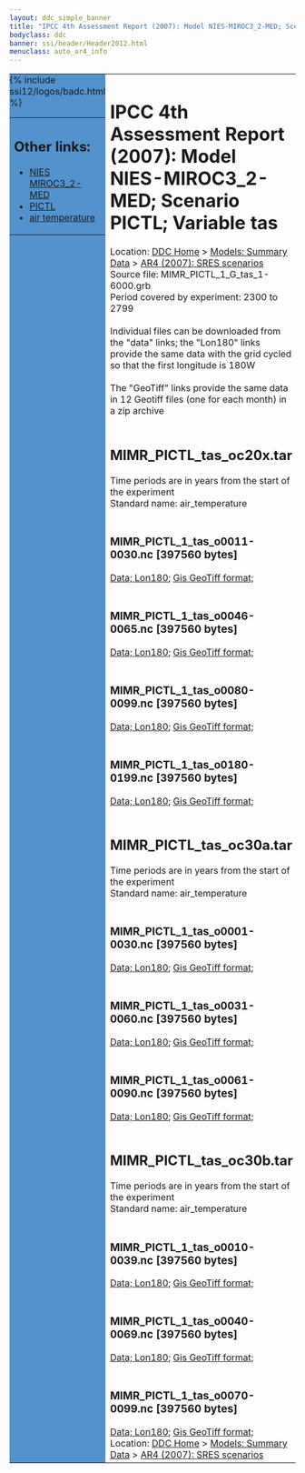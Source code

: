```yaml
---
layout: ddc_simple_banner
title: "IPCC 4th Assessment Report (2007): Model NIES-MIROC3_2-MED; Scenario PICTL; Variable tas"
bodyclass: ddc
banner: ssi/header/Header2012.html
menuclass: auto_ar4_info
---
```



<table width="100%" border="0" cellspacing="0" cellpadding="0" style="border-collapse: collapse;">
<tr style="margin:0;padding:0;border:0;">
<td style="margin:0;padding:0;border:0;height:1pt;width:150pt;background:#5492CD;" valign="top" >

<div id="lh-col2" class="auto_ar4_info">
<table class="menumain" bgcolor="#5492CD" cellspacing="0" width="100%" border="0">
<tr><td>
<h2> Other links:</h2>
<ul>
<li><a href="/auto/ar4/model-NIES-MIROC3_2-MED.html">NIES<br/>MIROC3_2-MED</a></li>
<li><a href="/auto/ar4/scenario-PICTL.html">PICTL</a></li>
<li><a href="/auto/ar4/var-air_temperature.html">air temperature</a></li>
</ul>
</td></tr>
{% include ssi12/logos/badc.html %}
</table>
</div>
</td>
<td><h1>IPCC 4th Assessment Report (2007): Model NIES-MIROC3_2-MED; Scenario PICTL; Variable tas</h1>

<!-- Breadcrumb1 -->
<div id="breadcrumb1" align="left">
Location: <a href="/index.html">DDC Home</a> > <a href="/sim/gcm_clim/">Models: Summary Data</a>
> <a href="/sim/gcm_clim/SRES_AR4/index.html">AR4 (2007): SRES scenarios</a>
</div>
<!-- End of Breadcrumb1 -->Source file: MIMR_PICTL_1_G_tas_1-6000.grb
<br/>
Period covered by experiment: 2300 to 2799<br/>
<br/>Individual files can be downloaded from the "data" links; the "Lon180" links provide the same data
         with the grid cycled so that the first longitude is 180W<br/>
<br/>The "GeoTiff" links provide the same data in 12 Geotiff files (one for each month)
          in a zip archive<br/>
<br/><h2>MIMR_PICTL_tas_oc20x.tar</h2>
Time periods are in years from the start of the experiment<br/>
Standard name: air_temperature<br>
<br/><h3>MIMR_PICTL_1_tas_o0011-0030.nc [397560 bytes]</h3>
<a href="/cgi-bin/downl/ar4_nc/tas/MIMR_PICTL_1_tas_o0011-0030.nc">Data; </a><a href="/cgi-bin/downl/ar4_nc/tas/MIMR_PICTL_1_tas_o0011-0030.cyto180.nc"> Lon180</a>; <a href="/cgi-bin/downl/ar4_tif/tas/MIMR_PICTL_1_tas_o0011-0030.zip">Gis GeoTiff format; </a><br/>
<br/><h3>MIMR_PICTL_1_tas_o0046-0065.nc [397560 bytes]</h3>
<a href="/cgi-bin/downl/ar4_nc/tas/MIMR_PICTL_1_tas_o0046-0065.nc">Data; </a><a href="/cgi-bin/downl/ar4_nc/tas/MIMR_PICTL_1_tas_o0046-0065.cyto180.nc"> Lon180</a>; <a href="/cgi-bin/downl/ar4_tif/tas/MIMR_PICTL_1_tas_o0046-0065.zip">Gis GeoTiff format; </a><br/>
<br/><h3>MIMR_PICTL_1_tas_o0080-0099.nc [397560 bytes]</h3>
<a href="/cgi-bin/downl/ar4_nc/tas/MIMR_PICTL_1_tas_o0080-0099.nc">Data; </a><a href="/cgi-bin/downl/ar4_nc/tas/MIMR_PICTL_1_tas_o0080-0099.cyto180.nc"> Lon180</a>; <a href="/cgi-bin/downl/ar4_tif/tas/MIMR_PICTL_1_tas_o0080-0099.zip">Gis GeoTiff format; </a><br/>
<br/><h3>MIMR_PICTL_1_tas_o0180-0199.nc [397560 bytes]</h3>
<a href="/cgi-bin/downl/ar4_nc/tas/MIMR_PICTL_1_tas_o0180-0199.nc">Data; </a><a href="/cgi-bin/downl/ar4_nc/tas/MIMR_PICTL_1_tas_o0180-0199.cyto180.nc"> Lon180</a>; <a href="/cgi-bin/downl/ar4_tif/tas/MIMR_PICTL_1_tas_o0180-0199.zip">Gis GeoTiff format; </a><br/>
<br/><h2>MIMR_PICTL_tas_oc30a.tar</h2>
Time periods are in years from the start of the experiment<br/>
Standard name: air_temperature<br>
<br/><h3>MIMR_PICTL_1_tas_o0001-0030.nc [397560 bytes]</h3>
<a href="/cgi-bin/downl/ar4_nc/tas/MIMR_PICTL_1_tas_o0001-0030.nc">Data; </a><a href="/cgi-bin/downl/ar4_nc/tas/MIMR_PICTL_1_tas_o0001-0030.cyto180.nc"> Lon180</a>; <a href="/cgi-bin/downl/ar4_tif/tas/MIMR_PICTL_1_tas_o0001-0030.zip">Gis GeoTiff format; </a><br/>
<br/><h3>MIMR_PICTL_1_tas_o0031-0060.nc [397560 bytes]</h3>
<a href="/cgi-bin/downl/ar4_nc/tas/MIMR_PICTL_1_tas_o0031-0060.nc">Data; </a><a href="/cgi-bin/downl/ar4_nc/tas/MIMR_PICTL_1_tas_o0031-0060.cyto180.nc"> Lon180</a>; <a href="/cgi-bin/downl/ar4_tif/tas/MIMR_PICTL_1_tas_o0031-0060.zip">Gis GeoTiff format; </a><br/>
<br/><h3>MIMR_PICTL_1_tas_o0061-0090.nc [397560 bytes]</h3>
<a href="/cgi-bin/downl/ar4_nc/tas/MIMR_PICTL_1_tas_o0061-0090.nc">Data; </a><a href="/cgi-bin/downl/ar4_nc/tas/MIMR_PICTL_1_tas_o0061-0090.cyto180.nc"> Lon180</a>; <a href="/cgi-bin/downl/ar4_tif/tas/MIMR_PICTL_1_tas_o0061-0090.zip">Gis GeoTiff format; </a><br/>
<br/><h2>MIMR_PICTL_tas_oc30b.tar</h2>
Time periods are in years from the start of the experiment<br/>
Standard name: air_temperature<br>
<br/><h3>MIMR_PICTL_1_tas_o0010-0039.nc [397560 bytes]</h3>
<a href="/cgi-bin/downl/ar4_nc/tas/MIMR_PICTL_1_tas_o0010-0039.nc">Data; </a><a href="/cgi-bin/downl/ar4_nc/tas/MIMR_PICTL_1_tas_o0010-0039.cyto180.nc"> Lon180</a>; <a href="/cgi-bin/downl/ar4_tif/tas/MIMR_PICTL_1_tas_o0010-0039.zip">Gis GeoTiff format; </a><br/>
<br/><h3>MIMR_PICTL_1_tas_o0040-0069.nc [397560 bytes]</h3>
<a href="/cgi-bin/downl/ar4_nc/tas/MIMR_PICTL_1_tas_o0040-0069.nc">Data; </a><a href="/cgi-bin/downl/ar4_nc/tas/MIMR_PICTL_1_tas_o0040-0069.cyto180.nc"> Lon180</a>; <a href="/cgi-bin/downl/ar4_tif/tas/MIMR_PICTL_1_tas_o0040-0069.zip">Gis GeoTiff format; </a><br/>
<br/><h3>MIMR_PICTL_1_tas_o0070-0099.nc [397560 bytes]</h3>
<a href="/cgi-bin/downl/ar4_nc/tas/MIMR_PICTL_1_tas_o0070-0099.nc">Data; </a><a href="/cgi-bin/downl/ar4_nc/tas/MIMR_PICTL_1_tas_o0070-0099.cyto180.nc"> Lon180</a>; <a href="/cgi-bin/downl/ar4_tif/tas/MIMR_PICTL_1_tas_o0070-0099.zip">Gis GeoTiff format; </a><br/>
<!-- Breadcrumb2 -->
<div id="breadcrumb2" align="left">
Location: <a href="/index.html">DDC Home</a> > <a href="/sim/gcm_clim/">Models: Summary Data</a>
> <a href="/sim/gcm_clim/SRES_AR4/index.html">AR4 (2007): SRES scenarios</a>
</div>
<!-- End of Breadcrumb2 --></td></tr></table>
